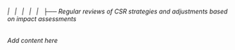 ###### |   |   |   |   |   ├── Regular reviews of CSR strategies and adjustments based on impact assessments

*Add content here*